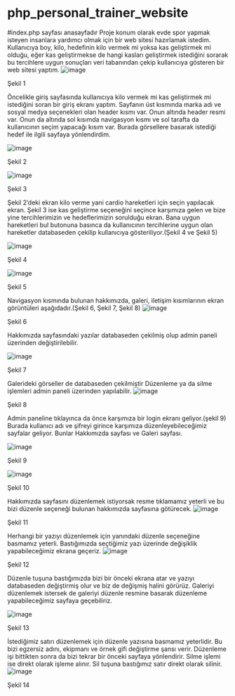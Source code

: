 # php_personal_trainer_website
#index.php sayfası anasayfadır
Proje konum olarak evde spor yapmak isteyen insanlara yardımcı olmak için bir web sitesi hazırlamak istedim. Kullanıcıya boy, kilo, hedefinin kilo vermek mi yoksa kas geliştirmek mi olduğu, eğer kas geliştirmekse de hangi kasları geliştirmek istediğini sorarak bu tercihlere uygun sonuçları veri tabanından çekip kullanıcıya gösteren bir web sitesi yaptım.
![image](https://user-images.githubusercontent.com/67866767/148683548-5a2ab8ba-2e8d-4c9e-9325-d2bc146b2e7b.png)

Şekil 1

Öncelikle giriş sayfasında kullanıcıya kilo vermek mi kas geliştirmek mi istediğini soran bir giriş ekranı yaptım. Sayfanın üst kısmında marka adı ve sosyal medya seçenekleri olan header kısmı var. Onun altında header resmi var. Onun da altında sol kısımda navigasyon kısmı ve sol tarafta da kullanıcının seçim yapacağı kısım var. Burada görsellere basarak istediği hedef ile ilgili sayfaya yönlendirdim.


![image](https://user-images.githubusercontent.com/67866767/148683587-488b1770-8823-44ad-8882-915be89db489.png)

Şekil 2

![image](https://user-images.githubusercontent.com/67866767/148683599-f20094e5-a18c-4fc3-9955-044f9995d33f.png)

Şekil 3

Şekil 2’deki ekran kilo verme yani cardio hareketleri için seçin yapılacak ekran. Şekil 3 ise kas geliştirme seçeneğini seçince karşımıza gelen ve bize yine tercihlerimizin ve hedeflerimizin sorulduğu ekran.
Bana uygun hareketleri bul butonuna basınca da kullanıcının tercihlerine uygun olan hareketler databaseden çekilip kullanıcıya gösteriliyor.(Şekil 4 ve Şekil 5)

![image](https://user-images.githubusercontent.com/67866767/148683663-edde582c-16a9-4f61-b3b5-c79b2399749b.png)

Şekil 4

![image](https://user-images.githubusercontent.com/67866767/148683673-f4a9afb9-0b8d-4ec1-8cb6-b643f3e38d53.png)

Şekil 5

Navigasyon kısmında bulunan hakkımızda, galeri, iletişim kısımlarının ekran görüntüleri aşağıdadır.(Şekil 6, Şekil 7, Şekil 8)
![image](https://user-images.githubusercontent.com/67866767/148683688-749b2548-8e3a-48c5-88a5-c26f49215110.png)

Şekil 6

Hakkımızda sayfasındaki yazılar databaseden çekilmiş olup admin paneli üzerinden değiştirilebilir.


![image](https://user-images.githubusercontent.com/67866767/148683722-d52b23b5-9ae6-4e04-8c4a-80abaf5af645.png)

Şekil 7

Galerideki görseller de databaseden çekilmiştir Düzenleme ya da silme işlemleri admin paneli üzerinden yapılabilir.
![image](https://user-images.githubusercontent.com/67866767/148683741-6f460ed4-06c5-49c1-b52b-8a419ed02709.png)

Şekil 8

Admin paneline tıklayınca da önce karşımıza bir login ekranı geliyor.(şekil 9) Burada kullanıcı adı ve şifreyi girince karşımıza düzenleyebileceğimiz sayfalar geliyor. Bunlar Hakkımızda sayfası ve Galeri sayfası.


![image](https://user-images.githubusercontent.com/67866767/148683763-86f5aa5d-dfc4-4138-893c-8afad0614964.png)

Şekil 9

![image](https://user-images.githubusercontent.com/67866767/148683771-876b5267-607a-4734-80ba-12389b2a31fd.png)

Şekil 10

Hakkımızda sayfasını düzenlemek istiyorsak resme tıklamamız yeterli ve bu bizi düzenle seçeneği bulunan hakkımızda sayfasına götürecek.
![image](https://user-images.githubusercontent.com/67866767/148683800-605655e3-ab51-420d-8508-3c65bf01abf0.png)

Şekil 11

Herhangi bir yazıyı düzenlemek için yanındaki düzenle seçeneğine basmamız yeterli. Bastığımızda seçtiğimiz yazı üzerinde değişiklik yapabileceğimiz ekrana geçeriz.
![image](https://user-images.githubusercontent.com/67866767/148683817-f155312f-7613-4a77-aa46-d50b0199dbb6.png)

Şekil 12

Düzenle tuşuna bastığımızda bizi bir önceki ekrana atar ve yazıyı databaseden değiştirmiş olur ve biz de değişmiş halini görürüz.
Galeriyi düzenlemek istersek de galeriyi düzenle resmine basarak düzenleme yapabileceğimiz sayfaya geçebiliriz.

![image](https://user-images.githubusercontent.com/67866767/148683846-8707c94f-0153-4deb-bda6-f60c2e6c3014.png)

Şekil 13

İstediğimiz satırı düzenlemek için düzenle yazısına basmamız yeterlidir. Bu bizi egzersiz adını, ekipmanı ve örnek gifi değiştirme şansı verir. Düzenleme işi bittikten sonra da bizi tekrar bir önceki sayfaya yönlendirir. Silme işlemi ise direkt olarak işleme alınır. Sil tuşuna bastığımız satır direkt olarak silinir.
![image](https://user-images.githubusercontent.com/67866767/148683869-781ab52c-6318-4343-8425-470cad081fe4.png)

Şekil 14

